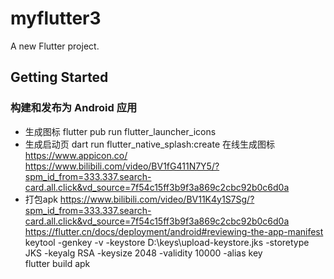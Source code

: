 # myflutter3

A new Flutter project.

## Getting Started
### 构建和发布为 Android 应用
- 生成图标   flutter pub run flutter_launcher_icons
- 生成启动页 dart run flutter_native_splash:create
  在线生成图标 https://www.appicon.co/  
  https://www.bilibili.com/video/BV1fG411N7Y5/?spm_id_from=333.337.search-card.all.click&vd_source=7f54c15ff3b9f3a869c2cbc92b0c6d0a 
- 打包apk 
    https://www.bilibili.com/video/BV11K4y1S7Sg/?spm_id_from=333.337.search-card.all.click&vd_source=7f54c15ff3b9f3a869c2cbc92b0c6d0a
    https://flutter.cn/docs/deployment/android#reviewing-the-app-manifest
    keytool -genkey -v -keystore D:\keys\upload-keystore.jks -storetype JKS -keyalg RSA -keysize 2048 -validity 10000 -alias key  
    flutter build apk